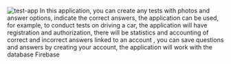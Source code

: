 ![test-app](https://user-images.githubusercontent.com/77876368/146507035-3eed9d9a-32a9-44a8-888e-e98a11d24442.gif)
In this application, you can create any tests with photos and answer options, indicate the correct answers, the application can be used, for example, to conduct tests on driving a car, the application will have registration and authorization, there will be statistics and accounting of correct and incorrect answers linked to an account , you can save questions and answers by creating your account, the application will work with the database Firebase
